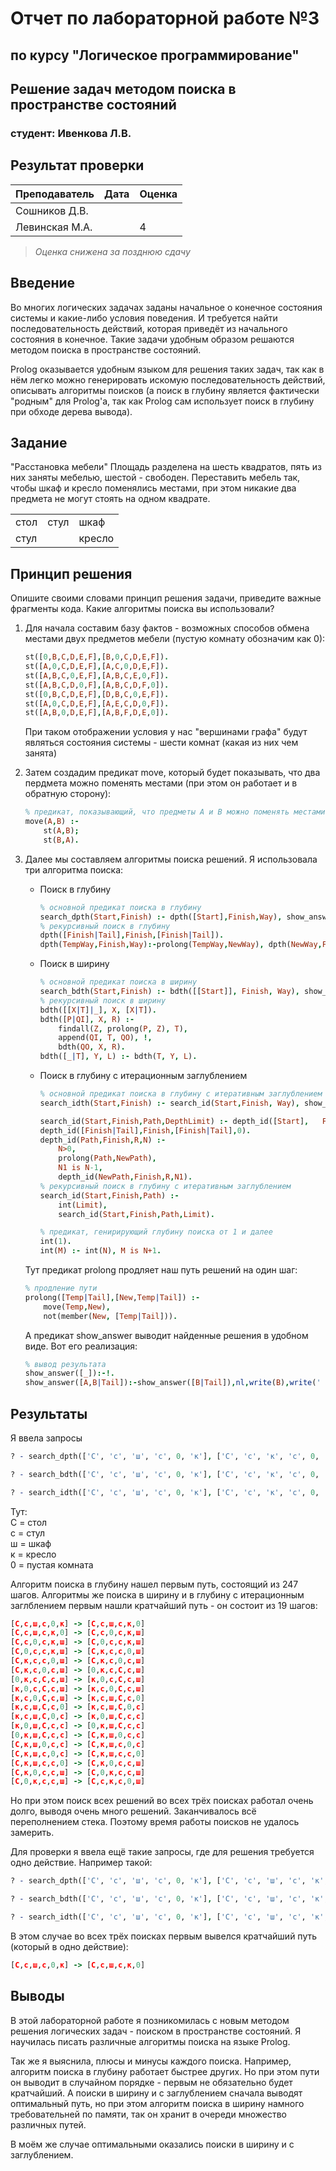 # Отчет по лабораторной работе №3
## по курсу "Логическое программирование"

## Решение задач методом поиска в пространстве состояний

### студент: Ивенкова Л.В.

## Результат проверки

| Преподаватель     | Дата         |  Оценка       |
|-------------------|--------------|---------------|
| Сошников Д.В. |              |               |
| Левинская М.А.|              |       4       |

> *Оценка снижена за позднюю сдачу*

## Введение

Во многих логических задачах заданы начальное о конечное состояния системы и какие-либо условия поведения. И требуется найти последовательность действий, которая приведёт из начального состояния в конечное. Такие задачи удобным образом решаются методом поиска в пространстве состояний.

Prolog оказывается удобным языком для решения таких задач, так как в нём легко можно генерировать искомую последовательность действий, описывать алгоритмы поисков (а поиск в глубину является фактически "родным" для Prolog'а, так как Prolog сам использует поиск в глубину при обходе дерева вывода).

## Задание

"Расстановка мебели"
Площадь разделена на шесть квадратов, пять из них заняты мебелью, шестой - свободен. Переставить мебель так, чтобы шкаф и кресло поменялись местами, при этом никакие два предмета не могут стоять на одном квадрате.

| | | |
|-|-|-|
| стол | стул | шкаф |
| стул |      | кресло |

## Принцип решения

Опишите своими словами принцип решения задачи, приведите важные фрагменты кода. Какие алгоритмы поиска вы использовали?

1. Для начала составим базу фактов - возможных способов обмена местами двух предметов мебели (пустую комнату обозначим как 0):

   ```prolog
   st([0,B,C,D,E,F],[B,0,C,D,E,F]).
   st([A,0,C,D,E,F],[A,C,0,D,E,F]).
   st([A,B,C,0,E,F],[A,B,C,E,0,F]).
   st([A,B,C,D,0,F],[A,B,C,D,F,0]).
   st([0,B,C,D,E,F],[D,B,C,0,E,F]).
   st([A,0,C,D,E,F],[A,E,C,D,0,F]).
   st([A,B,0,D,E,F],[A,B,F,D,E,0]).
   ```

   При таком отображении условия у нас "вершинами графа" будут являться состояния системы - шести комнат (какая из них чем занята)

2. Затем создадим предикат move, который будет показывать, что два пердмета можно поменять местами (при этом он работает и в обратную сторону):

   ```prolog
   % предикат, показывающий, что предметы A и B можно поменять местами
   move(A,B) :- 
       st(A,B);
       st(B,A).
   ```

3. Далее мы составляем алгоритмы поиска решений. Я использовала три алгоритма поиска:

   - Поиск в глубину

      ```prolog
      % основной предикат поиска в глубину
      search_dpth(Start,Finish) :- dpth([Start],Finish,Way), show_answer(Way).
      % рекурсивный поиск в глубину
      dpth([Finish|Tail],Finish,[Finish|Tail]).
      dpth(TempWay,Finish,Way):-prolong(TempWay,NewWay), dpth(NewWay,Finish,Way).
      ```

   - Поиск в ширину
   
      ```prolog
      % основной предикат поиска в ширину
      search_bdth(Start,Finish) :- bdth([[Start]], Finish, Way), show_answer(Way).
      % рекурсивный поиск в ширину
      bdth([[X|T]|_], X, [X|T]).
      bdth([P|QI], X, R) :- 
          findall(Z, prolong(P, Z), T),
          append(QI, T, QO), !,
          bdth(QO, X, R).
      bdth([_|T], Y, L) :- bdth(T, Y, L).
      ```
   - Поиск в глубину с итерационным заглублением

      ```prolog
      % основной предикат поиска в глубину с итеративным заглублением
      search_idth(Start,Finish) :- search_id(Start,Finish, Way), show_answer(Way).

      search_id(Start,Finish,Path,DepthLimit) :- depth_id([Start],   Finish,Path,DepthLimit).
      depth_id([Finish|Tail],Finish,[Finish|Tail],0).
      depth_id(Path,Finish,R,N) :- 
          N>0,
          prolong(Path,NewPath),
          N1 is N-1,
          depth_id(NewPath,Finish,R,N1).
      % рекурсивный поиск в глубину с итеративным заглублением
      search_id(Start,Finish,Path) :- 
          int(Limit),
          search_id(Start,Finish,Path,Limit).

      % предикат, генирирующий глубину поиска от 1 и далее
      int(1).
      int(M) :- int(N), M is N+1.
      ```

   Тут предикат prolong продляет наш путь решений на один шаг:

   ```prolog
   % продление пути
   prolong([Temp|Tail],[New,Temp|Tail]) :-
       move(Temp,New),
       not(member(New, [Temp|Tail])).
   ```

   А предикат show_answer выводит найденные решения в удобном виде. Вот его реализация:

   ```prolog
   % вывод результата
   show_answer([_]):-!.
   show_answer([A,B|Tail]):-show_answer([B|Tail]),nl,write(B),write(' -> '),write(A).
   ```

## Результаты

Я ввела запросы

```prolog
? - search_dpth(['С', 'с', 'ш', 'с', 0, 'к'], ['С', 'с', 'к', 'с', 0, 'ш']).

? - search_bdth(['С', 'с', 'ш', 'с', 0, 'к'], ['С', 'с', 'к', 'с', 0, 'ш']).

? - search_idth(['С', 'с', 'ш', 'с', 0, 'к'], ['С', 'с', 'к', 'с', 0, 'ш']).
``` 

Тут:  
С = стол  
с = стул  
ш = шкаф  
к = кресло   
0 = пустая комната  

Алгоритм поиска в глубину нашел первым путь, состоящий из 247 шагов. Алгоритмы же поиска в ширину и в глубину с итерационным заглблением первым нашли кратчайший путь - он состоит из 19 шагов:

```prolog
[С,с,ш,с,0,к] -> [С,с,ш,с,к,0]
[С,с,ш,с,к,0] -> [С,с,0,с,к,ш]
[С,с,0,с,к,ш] -> [С,0,с,с,к,ш]
[С,0,с,с,к,ш] -> [С,к,с,с,0,ш]
[С,к,с,с,0,ш] -> [С,к,с,0,с,ш]
[С,к,с,0,с,ш] -> [0,к,с,С,с,ш]
[0,к,с,С,с,ш] -> [к,0,с,С,с,ш]
[к,0,с,С,с,ш] -> [к,с,0,С,с,ш]
[к,с,0,С,с,ш] -> [к,с,ш,С,с,0]
[к,с,ш,С,с,0] -> [к,с,ш,С,0,с]
[к,с,ш,С,0,с] -> [к,0,ш,С,с,с]
[к,0,ш,С,с,с] -> [0,к,ш,С,с,с]
[0,к,ш,С,с,с] -> [С,к,ш,0,с,с]
[С,к,ш,0,с,с] -> [С,к,ш,с,0,с]
[С,к,ш,с,0,с] -> [С,к,ш,с,с,0]
[С,к,ш,с,с,0] -> [С,к,0,с,с,ш]
[С,к,0,с,с,ш] -> [С,0,к,с,с,ш]
[С,0,к,с,с,ш] -> [С,с,к,с,0,ш]
```

Но при этом поиск всех решений во всех трёх поисках работал очень долго, выводя очень много решений. Заканчивалось всё переполнением стека. Поэтому время работы поисков не удалось замерить.

Для проверки я ввела ещё такие запросы, где для решения требуется одно действие. Например такой:

```prolog
? - search_dpth(['С', 'с', 'ш', 'с', 0, 'к'], ['С', 'с', 'ш', 'с', 'к', 0]).

? - search_bdth(['С', 'с', 'ш', 'с', 0, 'к'], ['С', 'с', 'ш', 'с', 'к', 0]).

? - search_idth(['С', 'с', 'ш', 'с', 0, 'к'], ['С', 'с', 'ш', 'с', 'к', 0]).
``` 

В этом случае во всех трёх поисках первым вывелся кратчайший путь (который в одно действие):

```prolog
[С,с,ш,с,0,к] -> [С,с,ш,с,к,0]
``` 


## Выводы

В этой лабораторной работе я позникомилась с новым методом решения логических задач - поиском в пространстве состояний. Я научилась писать различные алгоритмы поиска на языке Prolog.

Так же я выяснила, плюсы и минусы каждого поиска. Например, алгоритм поиска в глубину работает быстрее других. Но при этом пути он выводит в случайном порядке - первым не обязательно будет кратчайший. А поиски в ширину и с заглублением сначала выводят оптимальный путь, но при этом алгоритм поиска в ширину намного требовательней по памяти, так он хранит в очереди множество различных путей. 

В моём же случае оптимальными оказались поиски в ширину и с заглублением.





